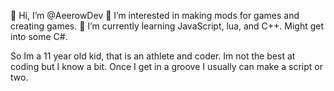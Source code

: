 👋 Hi, I’m @AeerowDev
👀 I’m interested in making mods for games and creating games.
🌱 I’m currently learning JavaScript, lua, and C++. Might get into some C#.

So Im a 11 year old kid, that is an athlete and coder. Im not the best at coding but I know a bit. Once I get in a groove I usually can make a script or two.


